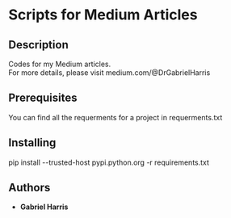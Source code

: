 # Scripts for Medium Articles 

## Description
Codes for my Medium articles.  
For more details, please visit medium.com/@DrGabrielHarris

## Prerequisites
You can find all the requerments for a project in requerments.txt

## Installing
pip install --trusted-host pypi.python.org -r requirements.txt

## Authors
* **Gabriel Harris**
